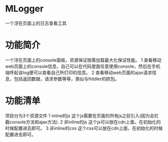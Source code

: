 # MLogger
一个浮在页面上的日志查看工具

# 功能简介
一个浮在页面上的console面板，资源保证按需加载最大化保证性能。
1 查看移动web页面上的console信息，自己可以在代码里面任意使用console，然后在手机端呼起该log便可以查看自己所打印的信息。
2 查看移动web页面的ajax请求信息，包括返回数据，请求参数等等，类似与fiddler的抓包。

# 功能清单
项目分为3个资源文件
1 inline的js 这个js需要在页面的所有js之前引入(因为会拦截console方法和ajax方法).
2 非inline的js 这个js可以放在cdn上面，在初始化的时候配置进去即可。
3 非inline的css 这个css可以放在cdn上面，在初始化的时候配置进去即可。

